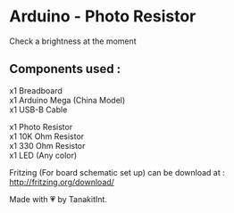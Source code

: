 # Arduino - Photo Resistor
Check a brightness at the moment

## Components used :
x1 Breadboard  
x1 Arduino Mega (China Model)  
x1 USB-B Cable  

x1 Photo Resistor  
x1 10K Ohm Resistor  
x1 330 Ohm Resistor  
x1 LED (Any color)  

Fritzing (For board schematic set up) can be download at :  
http://fritzing.org/download/

Made with 💗 by TanakitInt.
